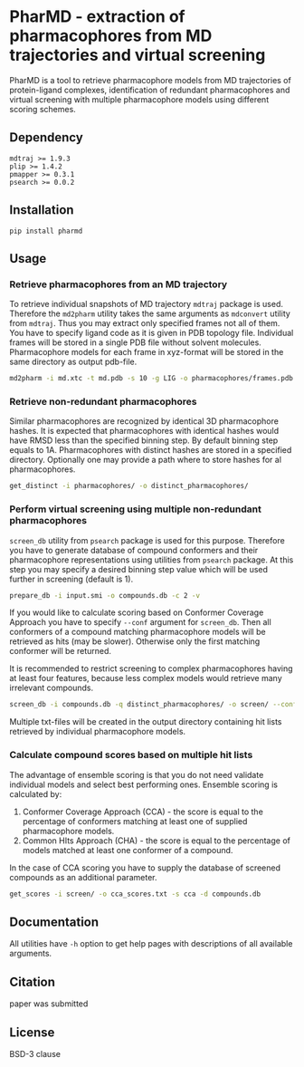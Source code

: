 # PharMD - extraction of pharmacophores from MD trajectories and virtual screening

PharMD is a tool to retrieve pharmacophore models from MD trajectories of protein-ligand complexes, identification of redundant pharmacophores and virtual screening with multiple pharmacophore models using different scoring schemes. 

## Dependency

`mdtraj >= 1.9.3`  
`plip >= 1.4.2`  
`pmapper >= 0.3.1`  
`psearch >= 0.0.2`

## Installation
```text
pip install pharmd
```

## Usage

### Retrieve pharmacophores from an MD trajectory

To retrieve individual snapshots of MD trajectory `mdtraj` package is used. 
Therefore the `md2pharm` utility takes the same arguments as `mdconvert` utility from `mdtraj`. 
Thus you may extract only specified frames not all of them. 
You have to specify ligand code as it is given in PDB topology file.
Individual frames will be stored in a single PDB file without solvent molecules.
Pharmacophore models for each frame in xyz-format will be stored in the same directory as output pdb-file. 

```bash
md2pharm -i md.xtc -t md.pdb -s 10 -g LIG -o pharmacophores/frames.pdb
```

### Retrieve non-redundant pharmacophores

Similar pharmacophores are recognized by identical 3D pharmacophore hashes. 
It is expected that pharmacophores with identical hashes would have RMSD less than the specified binning step.
By default binning step equals to 1A.
Pharmacophores with distinct hashes are stored in a specified directory. Optionally one may provide a path where to store hashes for al pharmacophores.   

```bash
get_distinct -i pharmacophores/ -o distinct_pharmacophores/
```

### Perform virtual screening using multiple non-redundant pharmacophores

`screen_db` utility from `psearch` package is used for this purpose.
Therefore you have to generate database of compound conformers and their pharmacophore representations using utilities from `psearch` package. 
At this step you may specify a desired binning step value which will be used further in screening (default is 1).

```bash
prepare_db -i input.smi -o compounds.db -c 2 -v 
```

If you would like to calculate scoring based on Conformer Coverage Approach you have to specify `--conf` argument for `screen_db`. 
Then all conformers of a compound matching pharmacophore models will be retrieved as hits (may be slower). 
Otherwise only the first matching conformer will be returned.

It is recommended to restrict screening to complex pharmacophores having at least four features, because less complex models would retrieve many irrelevant compounds.

```bash
screen_db -i compounds.db -q distinct_pharmacophores/ -o screen/ --conf -c 2 -f 4
```

Multiple txt-files will be created in the output directory containing hit lists retrieved by individual pharmacophore models.

### Calculate compound scores based on multiple hit lists

The advantage of ensemble scoring is that you do not need validate individual models and select best performing ones.
Ensemble scoring is calculated by:   
1. Conformer Coverage Approach (CCA) - the score is equal to the percentage of conformers matching at least one of supplied pharmacophore models.
2. Common HIts Approach (CHA) - the score is equal to the percentage of models matched at least one conformer of a compound.

In the case of CCA scoring you have to supply the database of screened compounds as an additional parameter.
```bash
get_scores -i screen/ -o cca_scores.txt -s cca -d compounds.db
```
 
## Documentation
All utilities have `-h` option to get help pages with descriptions of all available arguments. 

## Citation
paper was submitted

## License
BSD-3 clause
